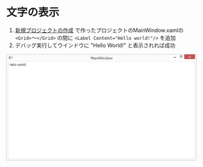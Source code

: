 # 文字の表示

1. [新規プロジェクトの作成](./1.Project.md) で作ったプロジェクトのMainWindow.xamlの `<Grid>`〜`</Grid>` の間に `<Label Content="Hello world!"/>` を追加
2. デバッグ実行してウインドウに "Hello World!" と表示されれば成功

![3.Label.jpg](./3.Label.jpg)